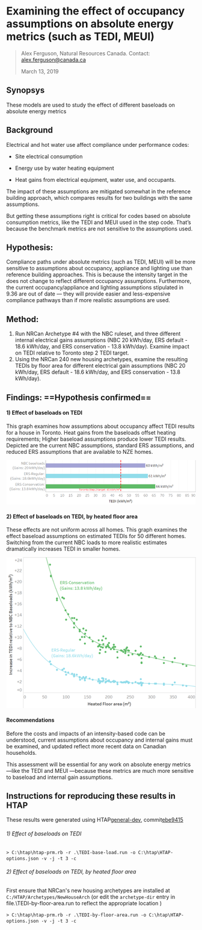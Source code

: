 # Examining the effect of occupancy assumptions on absolute energy metrics (such as TEDI, MEUI) #

>  Alex Ferguson, Natural Resources Canada. Contact: alex.ferguson@canada.ca
>
>  March 13, 2019

## Synopsys ##

These models are used to study the effect of different baseloads on absolute energy metrics

## Background ##

Electrical and hot water use affect compliance under performance codes: 

-  Site electrical consumption

-  Energy use by water heating equipment

-  Heat gains from electrical equipment, water use,  and occupants.

The impact of these assumptions are mitigated somewhat in the reference building approach, which compares results for two buildings with the same assumptions. 

But getting these assumptions right is critical for codes based on absolute consumption metrics, like the TEDI and MEUI used in the step code. That’s because the benchmark metrics are not sensitive to the assumptions used.

## Hypothesis: ##

Compliance paths under absolute metrics (such as TEDI, MEUI) will be more sensitive to assumptions about occupancy, appliance and lighting use than reference building approaches. This is because the intensity target in the does not change to reflect different occupancy assumptions. Furthermore, the current occupancy/appliance and lighting assumptions stipulated in 9.36 are out of date — they will provide easier and less-expensive compliance pathways than if more realistic assumptions are used.

## Method: ##

1. Run NRCan Archetype #4 with the NBC ruleset, and three different internal electrical gains assumptions (NBC 20 kWh/day, ERS default - 18.6 kWh/day,  and ERS conservation - 13.8 kWh/day). Examine impact on TEDI relative to Toronto step 2 TEDI target.
2. Using the NRCan 240 new housing archetypes, examine the resulting TEDIs by floor area for different electrical gain assumptions (NBC 20 kWh/day, ERS default - 18.6 kWh/day,  and ERS conservation - 13.8 kWh/day).


## Findings: ==Hypothesis confirmed== ##

#### 1) Effect of baseloads on TEDI ####

This graph examines how assumptions about
occupancy affect TEDI results for a house in Toronto. Heat gains from the
baseloads offset heating requirements; Higher baseload assumptions produce
lower TEDI results. Depicted are the current NBC assumptions, standard ERS
assumptions, and reduced ERS assumptions that are available to NZE homes. 

![1556125396102](imgs/baseload-comparisons.png)

#### 2) Effect of baseloads on TEDI, by heated floor area ####

These effects are not uniform across all homes. This graph examines the effect baseload assumptions on estimated TEDIs for 50 different homes.  Switching from the current NBC loads to more realistic estimates dramatically increases TEDI in smaller homes.

![1556125559376](imgs/baseloads-by-house-size.png)

#### Recommendations ####

Before the costs and impacts of an intensity-based code can be understood, current assumptions about occupancy and internal gains must be examined, and updated reflect more recent data on Canadian households. 

This assessment will be essential for any work on absolute energy metrics —like the TEDI and MEUI —because these metrics are much more sensitive to baseload and internal gain assumptions. 

##  Instructions for reproducing these results in HTAP ##

These results were generated using HTAP[general-dev](https://github.com/NRCan-IETS-CE-O-HBC/HTAP/compare/general-dev), commit[ebe9415](https://github.com/NRCan-IETS-CE-O-HBC/HTAP/commit/ebe941500e822b97fc10d52a411089b9e63f5c18) 

###### 1) Effect of baseloads on TEDI ######

```
> C:\htap\htap-prm.rb -r .\TEDI-base-load.run -o C:\htap\HTAP-options.json -v -j -t 3 -c
```

###### 2) Effect of baseloads on TEDI, by heated floor area ######

First ensure that NRCan's new housing archetypes are installed at `C:/HTAP/Archetypes/NewHouseArch` (or edit the `archetype-dir` entry in file.\TEDI-by-floor-area.run to reflect the appropriate location )

```
> C:\htap\htap-prm.rb -r .\TEDI-by-floor-area.run -o C:\htap\HTAP-options.json -v -j -t 3 -c
```

